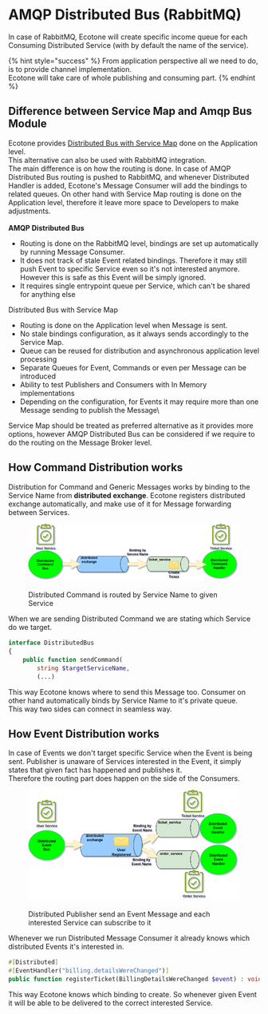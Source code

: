 # AMQP Distributed Bus (RabbitMQ)

In case of RabbitMQ, Ecotone will create specific income queue for each Consuming Distributed Service (with by default the name of the service).&#x20;

{% hint style="success" %}
From application perspective all we need to do, is to provide channel implementation.\
Ecotone will take care of whole publishing and consuming part.&#x20;
{% endhint %}

## Difference between Service Map and Amqp Bus Module

Ecotone provides [Distributed Bus with Service Map](../distributed-bus-with-service-map/) done on the Application level.\
This alternative can also be used with RabbitMQ integration. \
The main difference is on how the routing is done. In case of AMQP Distributed Bus routing is pushed to RabbitMQ, and whenever Distributed Handler is added, Ecotone's Message Consumer will add the bindings to related queues. On other hand with Service Map routing is done on the Application level, therefore it leave more space to Developers to make adjustments. \
\
**AMQP Distributed Bus**

* Routing is done on the RabbitMQ level, bindings are set up automatically by running Message Consumer.&#x20;
* It does not track of stale Event related bindings. Therefore it may still push Event to specific Service even so it's not interested anymore. However this is safe as this Event will be simply ignored.
* It requires single entrypoint queue per Service, which can't be shared for anything else

Distributed Bus with Service Map

* Routing is done on the Application level when Message is sent.&#x20;
* No stale bindings configuration, as it always sends accordingly to the Service Map.
* Queue can be reused for distribution and asynchronous application level processing
* Separate Queues for Event, Commands or even per Message can be introduced
* Ability to test Publishers and Consumers with In Memory implementations
* Depending on the configuration, for Events it may require more than one Message sending to publish the Message\


Service Map should be treated as preferred alternative as it provides more options, however AMQP Distributed Bus can be considered if we require to do the routing on the Message Broker level.

## How Command Distribution works

Distribution for Command and Generic Messages works by binding to the Service Name from **distributed exchange**. Ecotone registers distributed exchange automatically, and make use of it for Message forwarding between Services.

<figure><img src="../../../../.gitbook/assets/amqp-distributed-command.png" alt=""><figcaption><p>Distributed Command is routed by Service Name to given Service</p></figcaption></figure>

When we are sending Distributed Command we are stating which Service do we target.&#x20;

```php
interface DistributedBus
{
    public function sendCommand(
        string $targetServiceName, 
        (...)
```

This way Ecotone knows where to send this Message too. Consumer on other hand automatically binds by Service Name to it's private queue. \
This way two sides can connect in seamless way.

## How Event Distribution works

In case of Events we don't target specific Service when the Event is being sent. Publisher is unaware of Services interested in the Event, it simply states that given fact has happened and publishes it. \
Therefore the routing part does happen on the side of the Consumers.

<figure><img src="../../../../.gitbook/assets/distributed_event_bus.png" alt=""><figcaption><p>Distributed Publisher send an Event Message and each interested Service can subscribe to it</p></figcaption></figure>

Whenever we run Distributed Message Consumer it already knows which distributed Events it's interested in.

```php
#[Distributed]
#[EventHandler("billing.detailsWereChanged")]
public function registerTicket(BillingDetailsWereChanged $event) : void
```

This way Ecotone knows which binding to create. So whenever given Event it will be able to be delivered to the correct interested Service.
